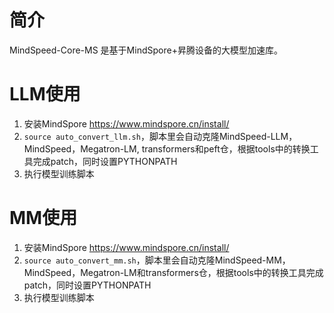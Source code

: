 # 简介

MindSpeed-Core-MS 是基于MindSpore+昇腾设备的大模型加速库。

# LLM使用

1. 安装MindSpore https://www.mindspore.cn/install/
2. `source auto_convert_llm.sh`，脚本里会自动克隆MindSpeed-LLM，MindSpeed，Megatron-LM, transformers和peft仓，根据tools中的转换工具完成patch，同时设置PYTHONPATH
3. 执行模型训练脚本

# MM使用

1. 安装MindSpore https://www.mindspore.cn/install/
2. `source auto_convert_mm.sh`，脚本里会自动克隆MindSpeed-MM，MindSpeed，Megatron-LM和transformers仓，根据tools中的转换工具完成patch，同时设置PYTHONPATH
3. 执行模型训练脚本
